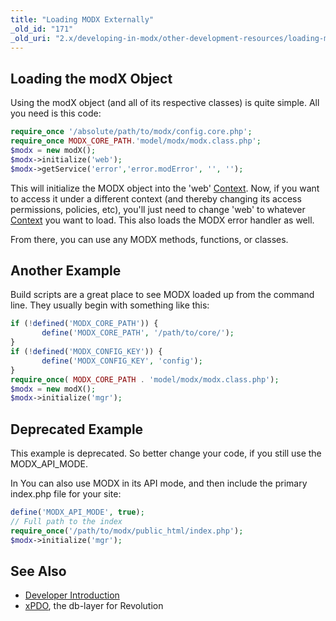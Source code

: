 ```yaml
---
title: "Loading MODX Externally"
_old_id: "171"
_old_uri: "2.x/developing-in-modx/other-development-resources/loading-modx-externally"
---
```


## Loading the modX Object

 Using the modX object (and all of its respective classes) is quite simple. All you need is this code:

 ``` php
require_once '/absolute/path/to/modx/config.core.php';
require_once MODX_CORE_PATH.'model/modx/modx.class.php';
$modx = new modX();
$modx->initialize('web');
$modx->getService('error','error.modError', '', '');
```

 This will initialize the MODX object into the 'web' [Context](building-sites/contexts "Contexts"). Now, if you want to access it under a different context (and thereby changing its access permissions, policies, etc), you'll just need to change 'web' to whatever [Context](building-sites/contexts "Contexts") you want to load. This also loads the MODX error handler as well.

 From there, you can use any MODX methods, functions, or classes.

## Another Example

 Build scripts are a great place to see MODX loaded up from the command line. They usually begin with something like this:

 ``` php
if (!defined('MODX_CORE_PATH')) {
        define('MODX_CORE_PATH', '/path/to/core/');
}
if (!defined('MODX_CONFIG_KEY')) {
        define('MODX_CONFIG_KEY', 'config');
}
require_once( MODX_CORE_PATH . 'model/modx/modx.class.php');
$modx = new modX();
$modx->initialize('mgr');
```

## Deprecated Example

 This example is deprecated. So better change your code, if you still use the MODX\_API\_MODE.

 In You can also use MODX in its API mode, and then include the primary index.php file for your site:

  ``` php
define('MODX_API_MODE', true);
// Full path to the index
require_once('/path/to/modx/public_html/index.php');
$modx->initialize('mgr');
```

## See Also

- [Developer Introduction](extending-modx/getting-started/developer-introduction "Developer Introduction")
- [xPDO](extending-modx/xpdo "Home"), the db-layer for Revolution
